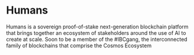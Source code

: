 # Humans
Humans is a sovereign proof-of-stake next-generation blockchain platform that brings together an ecosystem of stakeholders around the use of AI to create at scale. Soon to be a member of the #IBCgang, the interconnected family of blockchains that comprise the Cosmos Ecosystem
